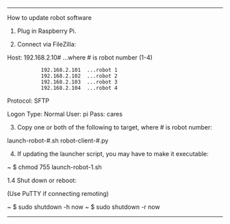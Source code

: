-------------------------------------------------------------------------------
How to update robot software


1. Plug in Raspberry Pi.

2. Connect via FileZilla:

  Host:        192.168.2.10#  ...where # is robot number (1-4)

               192.168.2.101  ...robot 1
               192.168.2.102  ...robot 2
               192.168.2.103  ...robot 3
               192.168.2.104  ...robot 4

  Protocol:    SFTP

  Logon Type:  Normal
  User:        pi
  Pass:        cares

3. Copy one or both of the following to target, where # is robot number:

  launch-robot-#.sh
  robot-client-#.py

4. If updating the launcher script, you may have to make it executable:

  ~ $ chmod 755 launch-robot-1.sh


1.4  Shut down or reboot:

  (Use PuTTY if connecting remoting)

  ~ $ sudo shutdown -h now
  ~ $ sudo shutdown -r now


-------------------------------------------------------------------------------
